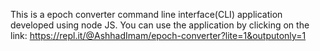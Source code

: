 This is a epoch converter command line interface(CLI) application developed using node JS. You can use the application by clicking on the link: https://repl.it/@AshhadImam/epoch-converter?lite=1&outputonly=1
